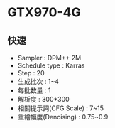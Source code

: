 # GTX970-4G
## 快速
- Sampler : DPM++ 2M
- Schedule type : Karras
- Step : 20
- 生成批次 : 1~4
- 每批数量 : 1
- 解析度 : 300*300
- 相關提示詞(CFG Scale) : 7~15
- 重繪幅度(Denoising) : 0.75~0.9